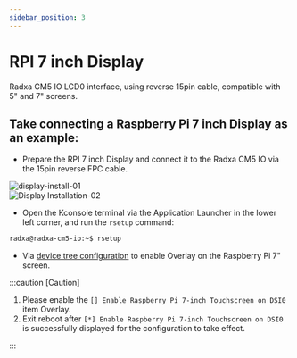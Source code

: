 ```yaml
---
sidebar_position: 3
---
```


# RPI 7 inch Display
Radxa CM5 IO LCD0 interface, using reverse 15pin cable, compatible with 5" and 7" screens.  
## Take connecting a Raspberry Pi 7 inch Display as an example:
- Prepare the RPI 7 inch Display and connect it to the Radxa CM5 IO via the 15pin reverse FPC cable.

![display-install-01](/img/cm5/cm5io-rpi-display-7inch-FPC.webp)  
![Display Installation-02](/img/cm5/cm5io-rpi-display-7inch-connected.webp)

- Open the Kconsole terminal via the Application Launcher in the lower left corner, and run the ``rsetup`` command:

```bash
radxa@radxa-cm5-io:~$ rsetup
```

- Via [device tree configuration](../radxa-os/sys-config/rsetup#overlays) to enable Overlay on the Raspberry Pi 7" screen.

:::caution [Caution]

1. Please enable the `[] Enable Raspberry Pi 7-inch Touchscreen on DSI0` item Overlay.
2. Exit reboot after `[*] Enable Raspberry Pi 7-inch Touchscreen on DSI0` is successfully displayed for the configuration to take effect.

:::
